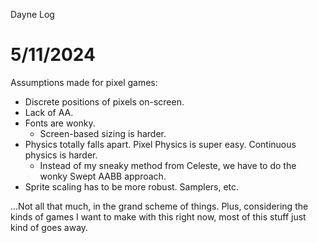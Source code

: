 
Dayne Log

# 5/11/2024
Assumptions made for pixel games:

* Discrete positions of pixels on-screen.
* Lack of AA.
* Fonts are wonky.
  * Screen-based sizing is harder.
* Physics totally falls apart. Pixel Physics is super easy. Continuous physics is harder.
  * Instead of my sneaky method from Celeste, we have to do the wonky Swept AABB approach.
* Sprite scaling has to be more robust. Samplers, etc.

...Not all that much, in the grand scheme of things.
Plus, considering the kinds of games I want to make with this right now, most of this stuff just kind of goes away.
